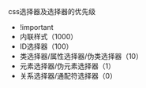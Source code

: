 css选择器及选择器的优先级

- !important
- 内联样式（1000）
- ID选择器（100）
- 类选择器/属性选择器/伪类选择器（10）
- 元素选择器/伪元素选择器（1）
- 关系选择器/通配符选择器（0）

